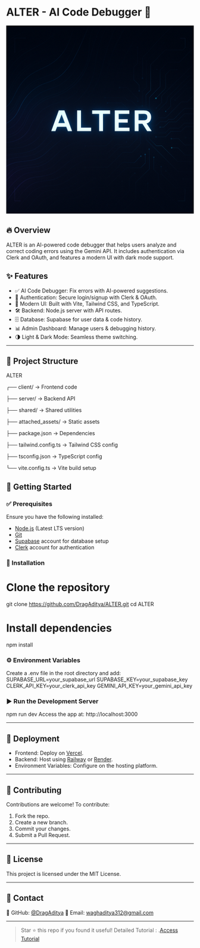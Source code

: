 # ALTER - AI Code Debugger 🚀

![Project Banner](attached_assets/banner.png)

## 🔥 Overview
ALTER is an AI-powered code debugger that helps users analyze and correct coding errors using the Gemini API. It includes authentication via Clerk and OAuth, and features a modern UI with dark mode support.

## ✨ Features
- ✅ AI Code Debugger: Fix errors with AI-powered suggestions.
- 🔑 Authentication: Secure login/signup with Clerk & OAuth.
- 🎨 Modern UI: Built with Vite, Tailwind CSS, and TypeScript.
- 🛠 Backend: Node.js server with API routes.
- 🗄 Database: Supabase for user data & code history.
- 📊 Admin Dashboard: Manage users & debugging history.
- 🌗 Light & Dark Mode: Seamless theme switching.

---

## 📂 Project Structure

ALTER

╭── client/             → Frontend code

├── server/             → Backend API

├── shared/             → Shared utilities

├── attached_assets/    → Static assets

├── package.json        → Dependencies

├── tailwind.config.ts  → Tailwind CSS config

├── tsconfig.json       → TypeScript config

╰── vite.config.ts      → Vite build setup



## 🚀 Getting Started
### ✅ Prerequisites
Ensure you have the following installed:
- [Node.js](https://nodejs.org/) (Latest LTS version)
- [Git](https://git-scm.com/)
- [Supabase](https://supabase.com/) account for database setup
- [Clerk](https://clerk.dev/) account for authentication

### 🔧 Installation
# Clone the repository
 git clone https://github.com/DragAditya/ALTER.git
 cd ALTER

# Install dependencies
 npm install
### ⚙️ Environment Variables
Create a .env file in the root directory and add:
SUPABASE_URL=your_supabase_url
SUPABASE_KEY=your_supabase_key
CLERK_API_KEY=your_clerk_api_key
GEMINI_API_KEY=your_gemini_api_key
### ▶️ Run the Development Server
npm run dev
Access the app at: http://localhost:3000

---

## 🚀 Deployment
- Frontend: Deploy on [Vercel](https://vercel.com/).
- Backend: Host using [Railway](https://railway.app/) or [Render](https://render.com/).
- Environment Variables: Configure on the hosting platform.

---

## 🤝 Contributing
Contributions are welcome! To contribute:
1. Fork the repo.
2. Create a new branch.
3. Commit your changes.
4. Submit a Pull Request.

---

## 📜 License
This project is licensed under the MIT License.

---

## 📧 Contact
🔗 GitHub: [@DragAditya](https://github.com/DragAditya)
📩 Email: waghaditya312@gmail.com

---
> Star ⭐ this repo if you found it useful!
> Detailed Tutorial : .[Access Tutorial](https://code2tutorial.com/tutorial/adc1113b-50d1-4467-99cf-a3699a5dea07/index.md)
